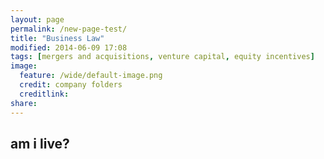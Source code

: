 ```yaml
---
layout: page
permalink: /new-page-test/
title: "Business Law"
modified: 2014-06-09 17:08
tags: [mergers and acquisitions, venture capital, equity incentives]
image:
  feature: /wide/default-image.png
  credit: company folders
  creditlink: 
share: 
---
```



## am i live? 
